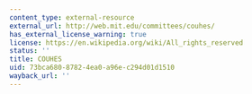```yaml
---
content_type: external-resource
external_url: http://web.mit.edu/committees/couhes/
has_external_license_warning: true
license: https://en.wikipedia.org/wiki/All_rights_reserved
status: ''
title: COUHES
uid: 73bca680-8782-4ea0-a96e-c294d01d1510
wayback_url: ''
---
```

